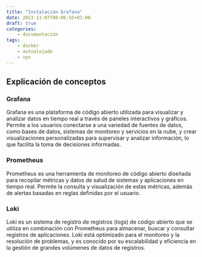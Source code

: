 ```yaml
---
title: "Instalación Grafana"
date: 2023-11-07T00:06:55+01:00
draft: true
categories:
    - documentación
tags:
    - docker
    - autoalojado
    - vps
---
```


## Explicación de conceptos

### Grafana

Grafana es una plataforma de código abierto utilizada para visualizar y analizar datos en tiempo real a través de paneles interactivos y gráficos. Permite a los usuarios conectarse a una variedad de fuentes de datos, como bases de datos, sistemas de monitoreo y servicios en la nube, y crear visualizaciones personalizadas para supervisar y analizar información, lo que facilita la toma de decisiones informadas.

### Prometheus

Prometheus es una herramienta de monitoreo de código abierto diseñada para recopilar métricas y datos de salud de sistemas y aplicaciones en tiempo real. Permite la consulta y visualización de estas métricas, además de alertas basadas en reglas definidas por el usuario.

### Loki

Loki es un sistema de registro de registros (logs) de código abierto que se utiliza en combinación con Prometheus para almacenar, buscar y consultar registros de aplicaciones. Loki está optimizado para el monitoreo y la resolución de problemas, y es conocido por su escalabilidad y eficiencia en la gestión de grandes volúmenes de datos de registros.

